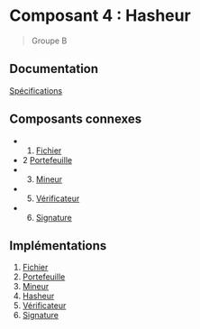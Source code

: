 # Composant 4 : Hasheur
> Groupe B

## Documentation

[Spécifications](https://docs.google.com/document/d/1m4OxsEZi6w5VfnF62y0VQks0IZdinzUjqDUEMwBxgUg/edit?usp=sharing)

## Composants connexes

* 1. [Fichier](https://github.com/ProjetGroupeE/PPC)
* 2 [Portefeuille](https://github.com/mtbontemps/composant_project)
* 3. [Mineur](https://github.com/TaharBROURI/Mineur)
* 5. [Vérificateur](https://github.com/MedSyl10/BlockChain)
* 6. [Signature](https://github.com/louima/ComposantSignature)

## Implémentations

1. [Fichier]()
2. [Portefeuille]()
3. [Mineur]()
4. [Hasheur]()
5. [Vérificateur]()
6. [Signature]()
